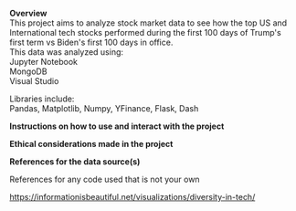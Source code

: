 **Overview**   
This project aims to analyze stock market data to see how the top US and International tech stocks performed during the first 100 days of Trump's first term vs Biden's first 100 days in office.  
This data was analyzed using:  
Jupyter Notebook  
MongoDB  
Visual Studio  

Libraries include:  
Pandas, Matplotlib, Numpy, YFinance, Flask, Dash


**Instructions on how to use and interact with the project**  

**Ethical considerations made in the project**

**References for the data source(s)**  

References for any code used that is not your own

https://informationisbeautiful.net/visualizations/diversity-in-tech/
